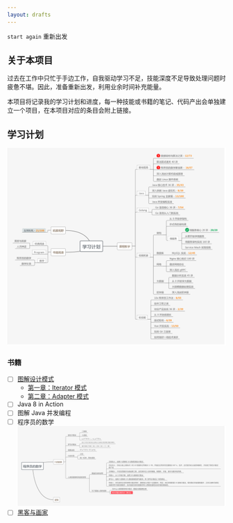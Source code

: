 ```yaml
---
layout: drafts
---
```


`start again` 重新出发

## 关于本项目

过去在工作中只忙于手边工作，自我驱动学习不足，技能深度不足导致处理问题时疲惫不堪。因此，准备重新出发，利用业余时间补充能量。

本项目将记录我的学习计划和进度，每一种技能或书籍的笔记、代码产出会单独建立一个项目，在本项目对应的条目会附上链接。

## 学习计划

![学习计划-MindMap](learning-plan.png)

### 书籍

- [ ] [图解设计模式](https://github.com/N0nb0at/design-pattern)
  - [第一章：Iterator 模式](https://github.com/N0nb0at/design-pattern/tree/dev/src/main/java/cn/n0nb0at/designpattern/chapter_01_iterator)
  - [第二章：Adapter 模式](https://github.com/N0nb0at/design-pattern/tree/dev/src/main/java/cn/n0nb0at/designpattern/chapter_01_adapter)
- [ ] Java 8 in Action
- [ ] 图解 Java 并发编程
- [ ] 程序员的数学 ![程序员的数学](programmer's-math.png)
- [ ] [黑客与画家](https://github.com/N0nb0at/N0nb0at.github.io/blob/dev/read/HackersAndPainters.md)
